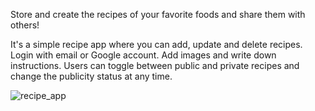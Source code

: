 Store and create the recipes of your favorite foods and share them with others!

It's a simple recipe app where you can add, update and delete recipes. Login with email or Google account. 
Add images and write down instructions. Users can toggle between public and private recipes and change the publicity status at any time.


![recipe_app](https://github.com/user-attachments/assets/f6ebab43-c52e-4ac4-a37c-e29e19e3a48e)

